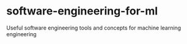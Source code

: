 # software-engineering-for-ml
Useful software engineering tools and concepts for machine learning engineering
